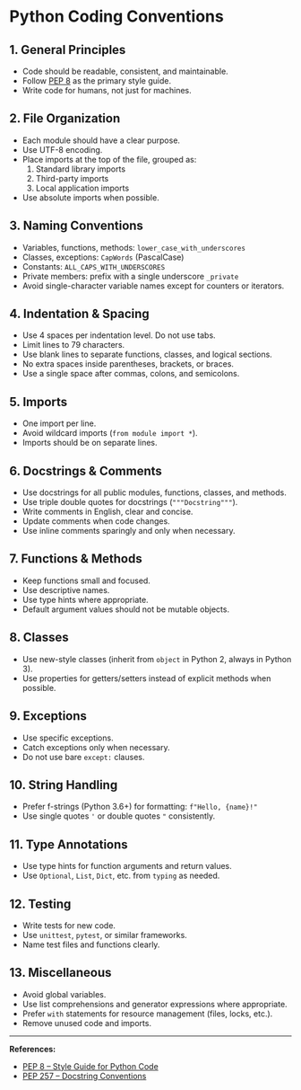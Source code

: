# Python Coding Conventions

## 1. General Principles

- Code should be readable, consistent, and maintainable.
- Follow [PEP 8](https://peps.python.org/pep-0008/) as the primary style guide.
- Write code for humans, not just for machines.

## 2. File Organization

- Each module should have a clear purpose.
- Use UTF-8 encoding.
- Place imports at the top of the file, grouped as:
  1. Standard library imports
  2. Third-party imports
  3. Local application imports
- Use absolute imports when possible.

## 3. Naming Conventions

- Variables, functions, methods: `lower_case_with_underscores`
- Classes, exceptions: `CapWords` (PascalCase)
- Constants: `ALL_CAPS_WITH_UNDERSCORES`
- Private members: prefix with a single underscore `_private`
- Avoid single-character variable names except for counters or iterators.

## 4. Indentation & Spacing

- Use 4 spaces per indentation level. Do not use tabs.
- Limit lines to 79 characters.
- Use blank lines to separate functions, classes, and logical sections.
- No extra spaces inside parentheses, brackets, or braces.
- Use a single space after commas, colons, and semicolons.

## 5. Imports

- One import per line.
- Avoid wildcard imports (`from module import *`).
- Imports should be on separate lines.

## 6. Docstrings & Comments

- Use docstrings for all public modules, functions, classes, and methods.
- Use triple double quotes for docstrings (`"""Docstring"""`).
- Write comments in English, clear and concise.
- Update comments when code changes.
- Use inline comments sparingly and only when necessary.

## 7. Functions & Methods

- Keep functions small and focused.
- Use descriptive names.
- Use type hints where appropriate.
- Default argument values should not be mutable objects.

## 8. Classes

- Use new-style classes (inherit from `object` in Python 2, always in Python 3).
- Use properties for getters/setters instead of explicit methods when possible.

## 9. Exceptions

- Use specific exceptions.
- Catch exceptions only when necessary.
- Do not use bare `except:` clauses.

## 10. String Handling

- Prefer f-strings (Python 3.6+) for formatting: `f"Hello, {name}!"`
- Use single quotes `'` or double quotes `"` consistently.

## 11. Type Annotations

- Use type hints for function arguments and return values.
- Use `Optional`, `List`, `Dict`, etc. from `typing` as needed.

## 12. Testing

- Write tests for new code.
- Use `unittest`, `pytest`, or similar frameworks.
- Name test files and functions clearly.

## 13. Miscellaneous

- Avoid global variables.
- Use list comprehensions and generator expressions where appropriate.
- Prefer `with` statements for resource management (files, locks, etc.).
- Remove unused code and imports.

---

**References:**
- [PEP 8 – Style Guide for Python Code](https://peps.python.org/pep-0008/)
- [PEP 257 – Docstring Conventions](https://peps.python.org/pep-0257/)
